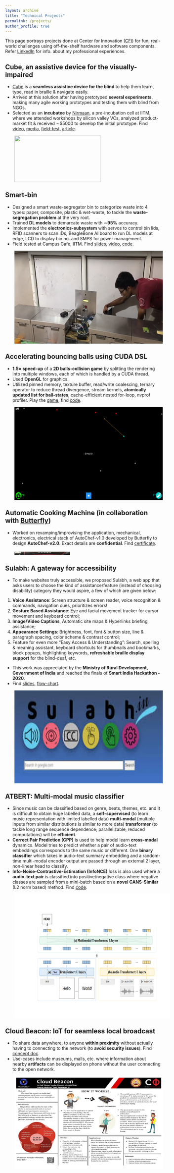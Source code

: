 ```yaml
---
layout: archive
title: "Technical Projects"
permalink: /projects/
author_profile: true
---
```

This page portrays projects done at Center for Innovation ([CFI](https://cfi.iitm.ac.in/)) for fun, real-world challenges using off-the-shelf hardware and software components. Refer [LinkedIn](https://www.linkedin.com/in/sundar2000) for info. about my professional experiences.

## Cube, an assistive device for the visually-impaired
* [Cube](https://www.jamesdysonaward.org/en-IN/2020/project/cube/) is a **seamless assistive device for the blind** to help them learn, type, read in braille & navigate easily. 
* Arrived at this solution after having pretotyped **several experiments**, making many agile working prototypes and testing them with blind from NGOs.
* Selected as an **incubatee** by [Nirmaan](https://nirmaan.iitm.ac.in/), a pre-incubation cell at IITM, where we attended workshops by silicon valley VCs, analyzed product-market fit & received ∼$5000 to develop the initial prototype. Find [video](https://youtu.be/LKwTY97eouc), [media](https://drive.google.com/drive/folders/1HBeBY-nXRQ0f0Sl53vqzE_TpwBGjkS2y?usp=sharing), [field-test](https://drive.google.com/file/d/1F0XEBxL4sAShRLck5TZ5tbYVnmEnXO4o/view?usp=sharing), [article](https://medium.com/@nirmaan_iitm/blink-a-deep-tech-startup-working-on-a-portable-text-to-braille-interactive-device-at-nirmaan-67a7c4cd7646).

<img src='/images/blink_prototype.jpeg' align="center" width="280" height="150" style="vertical-align:right;margin:0px 30px">
 
## Smart-bin
* Designed a smart waste-segregator bin to categorize waste into 4 types: paper, composite, plastic & wet-waste, to tackle the **waste-segregation problem** at the very root.
* Trained **DL models** to demarcate waste with **∼95%** accuracy. 
* Implemented the **electronics-subsystem** with servos to control bin lids, RFID scanners to scan IDs, BeagleBone AI board to run DL models at edge, LCD to display bin no. and SMPS for power management.
* Field tested at Campus Cafe, IITM. Find [slides](https://drive.google.com/drive/folders/1dT3ZZ_8g_MOizgmEKLXDApM6tMJDBB5u?usp=sharing), [video](https://drive.google.com/file/d/1eWksJXGUBuACYEtR6RTmr3X5HRkNl-WT/view?usp=sharing), [code](https://github.com/sundar7D0/smart-bin).

<img src='/images/Smart_bin_prototype.png' align="center" width="480" height="300" style="vertical-align:right;margin:0px 30px">

## Accelerating bouncing balls using CUDA DSL
* **1.5× speed-up** of a **2D balls-collision game** by splitting the rendering into multiple windows, each of which is handled by a CUDA thread.
* Used **OpenGL** for graphics.
* Utilized pinned memory, texture buffer, read/write coalescing, ternary operator to reduce thread divergence, stream kernels, **atomically updated list for ball-states**, cache-efficient nested for-loop, nvprof profiler. Play the [game](https://covidchaos.github.io/), find [code](https://github.com/sundar7D0/cuda-bouncing-balls).

<img src='/images/Ball Bounce.png' align="center" width="480" height="300" style="vertical-align:right;margin:0px 30px">

## Automatic Cooking Machine (in collaboration with [Butterfly](https://www.butterflyindia.com/))
* Worked on revamping/improvising the application, mechanical, electronics, electrical stack of AutoChef-v1.0 developed by Butterfly to design **AutoChef-v2.0**. Exact details are **confidential**. Find [certificate](/images/Autochef_Certificate.pdf).

<img src='/images/butterfly_acm.png' align="center" width="180" height="10" style="vertical-align:right;margin:0px 30px">

## Sulabh: A gateway for accessibility
* To make websites truly accessible, we proposed Sulabh, a web app that asks users to choose the kind of assistance/feature (instead of choosing disability) category they would aspire, a few of which are given below:
1. **Voice Assistance**: Screen structure & screen reader, voice recognition & commands, navigation cues, prioritizes errors!
2. **Gesture Based Assistance**: Eye and facial movement tracker for cursor movement and keyboard control;
3. **Image/Video Captions**, Automatic site maps & Hyperlinks briefing assistance;
4. **Appearance Settings**: Brightness, font, font & button size, line & paragraph spacing, color scheme & contrast control;
5. Feature for even more “Easy Access & Understanding”: Search, spelling & meaning assistant, keyboard shortcuts for thumbnails and bookmarks, block popups, highlighting keywords, **refreshable braille display support** for the blind-deaf, etc.
*  This work was appreciated by the **Ministry of Rural Development, Government of India** and reached the finals of **Smart India Hackathon - 2020**.
* Find [slides](https://drive.google.com/file/d/1_WXYELWDVeiwf3lYjPxyJHQ-5P73Zk9b/view?usp=sharing), [flow-chart](https://docs.google.com/presentation/d/1g30mrwJuWM8Azmi5lHu2ObM2WvNzK6pTISDG4bERhPs/edit?usp=sharing).

<img src='/images/sulabh_app.jpg' align="center" width="480" height="300" style="vertical-align:right;margin:0px 30px">


## ATBERT: Multi-modal music classifier
* Since music can be classified based on genre, beats, themes, etc. and it is difficult to obtain huge labelled data, a **self-supervised** (to learn music representation with limited labelled data) **multi-modal** (multiple inputs from similar distributions is similar to more data) **transformer** (to tackle long range sequence dependence; parallelizable, reduced computations) will be **efficient**.
* **Correct Pair Prediction (CPP)** is used to help model learn **cross-modal** dynamics. Model tries to predict whether a pair of audio-text embeddings corresponds to the same music or different. One **binary classifier** which takes in audio-text summary embedding and a random-time multi-modal encoder output are passed through an external 2 layer, non-linear head to classify.
* **Info-Noise-Contrastive-Estimation (InfoNCE)** loss is also used where a **audio-text pair** is classified into positive/negative class where negative classes are sampled from a mini-batch based on a **novel CANS-Similar** (L2 norm based) method. Find [code](https://github.com/sundar7D0/ATBERT).

<img src='/images/atbert.png' align="center" width="580" height="400" style="vertical-align:right;margin:0px 30px">

## Cloud Beacon: IoT for seamless local broadcast
* To share data anywhere, to anyone **within proximity** without actually having to connecting to the network (to **avoid security issues**). Find [concept doc](/images/EE03_CLOUD_BEACON.pdf).
* Use-cases include museums, malls, etc. where information about nearby **artifacts** can be displayed on phone without the user connecting to the open network.

<img src='/images/cloud_beacon_poster.PNG' align="center" width="480" height="300" style="vertical-align:right;margin:0px 30px">
